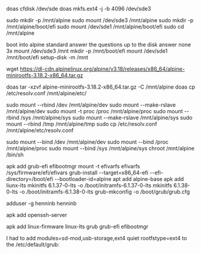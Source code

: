 doas cfdisk /dev/sde
doas mkfs.ext4 -j -b 4096 /dev/sde3

sudo mkdir -p /mnt/alpine
sudo mount /dev/sde3 /mnt/alpine
sudo mkdir -p /mnt/alpine/boot/efi
sudo mount /dev/sde1 /mnt/alpine/boot/efi
sudo cd /mnt/alpine


boot into alpine standard
answer the questions up to the disk
answer none 3x
mount /dev/sde3 /mnt
mkdir -p /mnt/boot/efi
mount /dev/sde1 /mnt/boot/efi
setup-disk -m /mnt




wget https://dl-cdn.alpinelinux.org/alpine/v3.18/releases/x86_64/alpine-minirootfs-3.18.2-x86_64.tar.gz

doas tar -xzvf alpine-minirootfs-3.18.2-x86_64.tar.gz -C /mnt/alpine
doas cp /etc/resolv.conf /mnt/alpine/etc/

sudo mount --rbind /dev /mnt/alpine/dev
sudo mount --make-rslave /mnt/alpine/dev
sudo mount -t proc /proc /mnt/alpine/proc
sudo mount --rbind /sys /mnt/alpine/sys
sudo mount --make-rslave /mnt/alpine/sys
sudo mount --rbind /tmp /mnt/alpine/tmp
sudo cp /etc/resolv.conf /mnt/alpine/etc/resolv.conf


sudo mount --bind /dev /mnt/alpine/dev
sudo mount --bind /proc /mnt/alpine/proc
sudo mount --bind /sys /mnt/alpine/sys
chroot /mnt/alpine /bin/sh


apk add grub-efi efibootmgr
mount -t efivarfs efivarfs /sys/firmware/efi/efivars
grub-install --target=x86_64-efi --efi-directory=/boot/efi --bootloader-id=alpine
apt add alpine-base
apk add liunx-lts
mkinitfs 6.1.37-0-lts -o /boot/initramfs-6.1.37-0-lts
mkinitfs 6.1.38-0-lts -o /boot/initramfs-6.1.38-0-lts
grub-mkconfig -o /boot/grub/grub.cfg

adduser -g henninb henninb

apk add openssh-server

apk add linux-firmware linux-lts grub grub-efi efibootmgr

I had to add modules=sd-mod,usb-storage,ext4 quiet rootfstype=ext4 to the /etc/default/grub:

